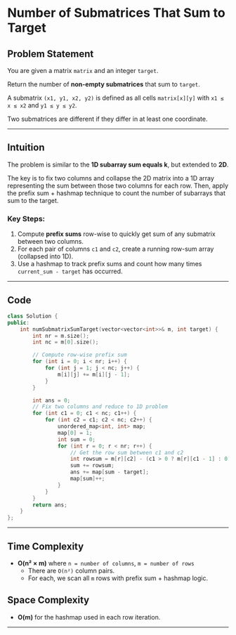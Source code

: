 # Number of Submatrices That Sum to Target

## Problem Statement

You are given a matrix `matrix` and an integer `target`.

Return the number of **non-empty submatrices** that sum to `target`.

A submatrix `(x1, y1, x2, y2)` is defined as all cells `matrix[x][y]` with `x1 ≤ x ≤ x2` and `y1 ≤ y ≤ y2`.

Two submatrices are different if they differ in at least one coordinate.

---

## Intuition

The problem is similar to the **1D subarray sum equals k**, but extended to **2D**.

The key is to fix two columns and collapse the 2D matrix into a 1D array representing the sum between those two columns for each row. Then, apply the prefix sum + hashmap technique to count the number of subarrays that sum to the target.

### Key Steps:

1. Compute **prefix sums** row-wise to quickly get sum of any submatrix between two columns.
2. For each pair of columns `c1` and `c2`, create a running row-sum array (collapsed into 1D).
3. Use a hashmap to track prefix sums and count how many times `current_sum - target` has occurred.

---

## Code

```cpp
class Solution {
public:
    int numSubmatrixSumTarget(vector<vector<int>>& m, int target) {
        int nr = m.size();
        int nc = m[0].size();

        // Compute row-wise prefix sum
        for (int i = 0; i < nr; i++) {
            for (int j = 1; j < nc; j++) {
                m[i][j] += m[i][j - 1];
            }
        }

        int ans = 0;
        // Fix two columns and reduce to 1D problem
        for (int c1 = 0; c1 < nc; c1++) {
            for (int c2 = c1; c2 < nc; c2++) {
                unordered_map<int, int> map;
                map[0] = 1;
                int sum = 0;
                for (int r = 0; r < nr; r++) {
                    // Get the row sum between c1 and c2
                    int rowsum = m[r][c2] - (c1 > 0 ? m[r][c1 - 1] : 0);
                    sum += rowsum;
                    ans += map[sum - target];
                    map[sum]++;
                }
            }
        }
        return ans;
    }
};
```

---

## Time Complexity

- **O(n² × m)** where `n = number of columns`, `m = number of rows`
  - There are `O(n²)` column pairs.
  - For each, we scan all `m` rows with prefix sum + hashmap logic.

## Space Complexity

- **O(m)** for the hashmap used in each row iteration.

---
